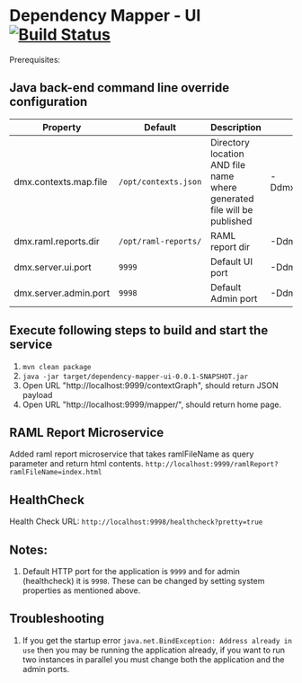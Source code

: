 # Dependency Mapper - UI [![Build Status](https://travis-ci.org/CJSCommonPlatform/dependency-mapper-ui.svg?branch=master)](https://github.com/CJSCommonPlatform/dependency-mapper-ui)

Prerequisites:

## Java back-end command line override configuration

| Property | Default | Description | Example Override |
| --- | --- | --- | --- |
| dmx.contexts.map.file | `/opt/contexts.json` | Directory location AND file name where generated file will be published | -Ddmx.contexts.map.file=/opt/dmx/contexts1.json |
| dmx.raml.reports.dir | `/opt/raml-reports/` | RAML report dir | -Ddmx.raml.reports.dir=/opt/any/ |
| dmx.server.ui.port | `9999` | Default UI port | -Ddmx.server.ui.port=80 |
| dmx.server.admin.port | `9998` | Default Admin port | -Ddmx.server.ui.port=88 |

## Execute following steps to build and start the service
1. `mvn clean package`
2. `java -jar target/dependency-mapper-ui-0.0.1-SNAPSHOT.jar ` 
3. Open URL "http://localhost:9999/contextGraph", should return JSON payload
4. Open URL "http://localhost:9999/mapper/", should return home page.

## RAML Report Microservice
Added raml report microservice that takes ramlFileName as query parameter and return html contents.
`http://localhost:9999/ramlReport?ramlFileName=index.html`

## HealthCheck
Health Check URL: `http://localhost:9998/healthcheck?pretty=true`

## Notes:
1. Default HTTP port for the application is `9999` and for admin (healthcheck) it is `9998`. These can be changed by setting system properties as mentioned above.

## Troubleshooting
1. If you get the startup error `java.net.BindException: Address already in use` then you may be running the application already, if you want to run two instances in parallel you must change both the application and the admin ports.
